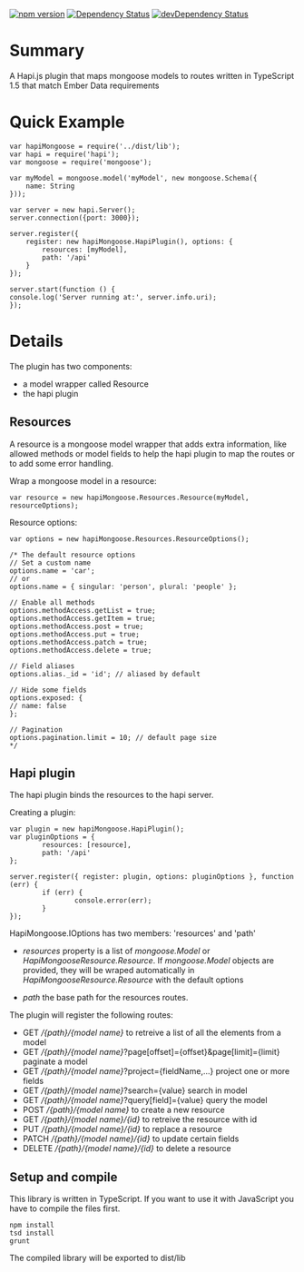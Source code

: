 [![npm version](https://badge.fury.io/js/%40watchup%2Fhapi-mongoose.svg)](https://badge.fury.io/js/%40watchup%2Fhapi-mongoose)
[![Dependency Status](https://david-dm.org/watchup/hapi-mongoose.svg?style=flat)](https://david-dm.org/watchup/hapi-mongoose)
[![devDependency Status](https://david-dm.org/watchup/hapi-mongoose/dev-status.svg?style=flat)](https://david-dm.org/watchup/hapi-mongoose#info=devDependencies)

# Summary

A Hapi.js plugin that maps mongoose models to routes written in TypeScript 1.5 that match Ember Data requirements

# Quick Example

	var hapiMongoose = require('../dist/lib');
	var hapi = require('hapi');
	var mongoose = require('mongoose');

	var myModel = mongoose.model('myModel', new mongoose.Schema({
		name: String
	}));

	var server = new hapi.Server();
	server.connection({port: 3000});

	server.register({
		register: new hapiMongoose.HapiPlugin(), options: {
			resources: [myModel],
			path: '/api'
		}
	});

	server.start(function () {
	console.log('Server running at:', server.info.uri);
	});

# Details

The plugin has two components:

- a model wrapper called Resource
- the hapi plugin


## Resources

A resource is a mongoose model wrapper that adds extra information, like allowed methods or model fields
to help the hapi plugin to map the routes or to add some error handling.

Wrap a mongoose model in a resource:

	var resource = new hapiMongoose.Resources.Resource(myModel, resourceOptions);

Resource options:

    var options = new hapiMongoose.Resources.ResourceOptions();

    /* The default resource options
    // Set a custom name
    options.name = 'car';
    // or
    options.name = { singular: 'person', plural: 'people' };

    // Enable all methods
    options.methodAccess.getList = true;
    options.methodAccess.getItem = true;
    options.methodAccess.post = true;
    options.methodAccess.put = true;
    options.methodAccess.patch = true;
    options.methodAccess.delete = true;

    // Field aliases
    options.alias._id = 'id'; // aliased by default

    // Hide some fields
    options.exposed: {
    // name: false
    };

    // Pagination
    options.pagination.limit = 10; // default page size
    */

## Hapi plugin

The hapi plugin binds the resources to the hapi server.

Creating a plugin:

	var plugin = new hapiMongoose.HapiPlugin();
	var pluginOptions = {
			resources: [resource],
			path: '/api'
	};

	server.register({ register: plugin, options: pluginOptions }, function (err) {
			if (err) {
					console.error(err);
			}
	});

HapiMongoose.IOptions has two members: 'resources' and 'path'

- *resources* property is a list of _mongoose.Model<any>_ or _HapiMongooseResource.Resource_. If _mongoose.Model<any>_ objects are provided, they will be wraped automatically in _HapiMongooseResource.Resource_ with the default options

- *path* the base path for the resources routes.


The plugin will register the following routes:

- GET    */{path}/{model name}*      						to retreive a list of all the elements from a model
- GET    */{path}/{model name}*?page[offset]={offset}&page[limit]={limit}      paginate a model
- GET    */{path}/{model name}*?project={fieldName,...}     project one or more fields
- GET    */{path}/{model name}*?search={value}     			search in model
- GET    */{path}/{model name}*?query[field]={value}     	query the model
- POST   */{path}/{model name}*      						to create a new resource
- GET    */{path}/{model name}/{id}* 						to retreive the resource with id
- PUT    */{path}/{model name}/{id}* 						to replace a resource
- PATCH  */{path}/{model name}/{id}* 						to update certain fields
- DELETE */{path}/{model name}/{id}* 						to delete a resource

## Setup and compile

This library is written in TypeScript. If you want to use it with JavaScript you
have to compile the files first.

	npm install
	tsd install
	grunt

The compiled library will be exported to dist/lib
